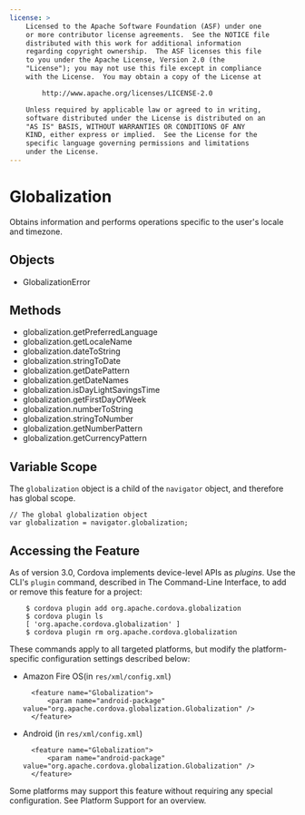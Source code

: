 ```yaml
---
license: >
    Licensed to the Apache Software Foundation (ASF) under one
    or more contributor license agreements.  See the NOTICE file
    distributed with this work for additional information
    regarding copyright ownership.  The ASF licenses this file
    to you under the Apache License, Version 2.0 (the
    "License"); you may not use this file except in compliance
    with the License.  You may obtain a copy of the License at

        http://www.apache.org/licenses/LICENSE-2.0

    Unless required by applicable law or agreed to in writing,
    software distributed under the License is distributed on an
    "AS IS" BASIS, WITHOUT WARRANTIES OR CONDITIONS OF ANY
    KIND, either express or implied.  See the License for the
    specific language governing permissions and limitations
    under the License.
---
```


# Globalization

Obtains information and performs operations specific to the user's
locale and timezone.

## Objects

- GlobalizationError

## Methods

- globalization.getPreferredLanguage
- globalization.getLocaleName
- globalization.dateToString
- globalization.stringToDate
- globalization.getDatePattern
- globalization.getDateNames
- globalization.isDayLightSavingsTime
- globalization.getFirstDayOfWeek
- globalization.numberToString
- globalization.stringToNumber
- globalization.getNumberPattern
- globalization.getCurrencyPattern

## Variable Scope

The `globalization` object is a child of the `navigator` object, and
therefore has global scope.

    // The global globalization object
    var globalization = navigator.globalization;

## Accessing the Feature

As of version 3.0, Cordova implements device-level APIs as _plugins_.
Use the CLI's `plugin` command, described in The Command-Line
Interface, to add or remove this feature for a project:

        $ cordova plugin add org.apache.cordova.globalization
        $ cordova plugin ls
        [ 'org.apache.cordova.globalization' ]
        $ cordova plugin rm org.apache.cordova.globalization

These commands apply to all targeted platforms, but modify the
platform-specific configuration settings described below:

* Amazon Fire OS(in `res/xml/config.xml`)

        <feature name="Globalization">
            <param name="android-package" value="org.apache.cordova.globalization.Globalization" />
        </feature>

* Android (in `res/xml/config.xml`)

        <feature name="Globalization">
            <param name="android-package" value="org.apache.cordova.globalization.Globalization" />
        </feature>

Some platforms may support this feature without requiring any special
configuration.  See Platform Support for an overview.
